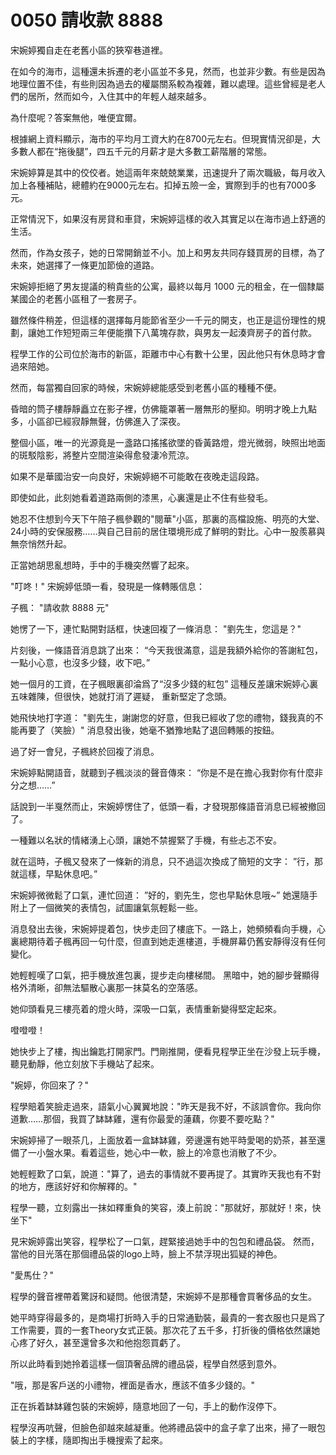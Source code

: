 # 0050 請收款 8888

宋婉婷獨自走在老舊小區的狹窄巷道裡。

在如今的海市，這種還未拆遷的老小區並不多見，然而，也並非少數。有些是因為地理位置不佳，有些則因為過去的權屬關系較為複雜，難以處理。這些曾經是老人們的居所，然而如今，入住其中的年輕人越來越多。

為什麼呢？答案無他，唯便宜爾。

根據網上資料顯示，海市的平均月工資大約在8700元左右。但現實情況卻是，大多數人都在“拖後腿”，四五千元的月薪才是大多數工薪階層的常態。

宋婉婷算是其中的佼佼者。她這兩年來兢兢業業，迅速提升了兩次職級，每月收入加上各種補貼，總體約在9000元左右。扣掉五險一金，實際到手的也有7000多元。

正常情況下，如果沒有房貸和車貸，宋婉婷這樣的收入其實足以在海市過上舒適的生活。

然而，作為女孩子，她的日常開銷並不小。加上和男友共同存錢買房的目標，為了未來，她選擇了一條更加節儉的道路。

宋婉婷拒絕了男友提議的稍貴些的公寓，最終以每月 1000 元的租金，在一個隸屬某國企的老舊小區租了一套房子。

雖然條件稍差，但這樣的選擇每月能節省至少一千元的開支，也正是這份理性的規劃，讓她工作短短兩三年便能攢下八萬塊存款，與男友一起湊齊房子的首付款。

程學工作的公司位於海市的新區，距離市中心有數十公里，因此他只有休息時才會過來陪她。

然而，每當獨自回家的時候，宋婉婷總能感受到老舊小區的種種不便。

昏暗的筒子樓靜靜矗立在影子裡，仿佛籠罩著一層無形的壓抑。明明才晚上九點多，小區卻已經寂靜無聲，仿佛進入了深夜。

整個小區，唯一的光源竟是一盞路口搖搖欲墜的昏黃路燈，燈光微弱，映照出地面的斑駁陰影，將整片空間渲染得愈發淒冷荒涼。

如果不是華國治安一向良好，宋婉婷絕不可能敢在夜晚走這段路。

即使如此，此刻她看着道路兩側的漆黑，心裏還是止不住有些發毛。

她忍不住想到今天下午陪子楓參觀的"閱華"小區，那裏的高檔設施、明亮的大堂、24小時的安保服務……與自己目前的居住環境形成了鮮明的對比。心中一股羨慕與無奈悄然升起。

正當她胡思亂想時，手中的手機突然響了起來。

"叮咚！"
宋婉婷低頭一看，發現是一條轉賬信息：

子楓：
"請收款 8888 元"

她愣了一下，連忙點開對話框，快速回複了一條消息：
"劉先生，您這是？"

片刻後，一條語音消息跳了出來：
“今天我很滿意，這是我額外給你的答謝紅包，一點小心意，也沒多少錢，收下吧。”

她一個月的工資，在子楓眼裏卻淪爲了“沒多少錢的紅包”
這種反差讓宋婉婷心裏五味雜陳，但很快，她就打消了遲疑，
重新堅定了念頭。

她飛快地打字道：
"劉先生，謝謝您的好意，但我已經收了您的禮物，錢我真的不能再要了（笑臉）"
消息發出後，她毫不猶豫地點了退回轉賬的按鈕。

過了好一會兒，子楓終於回複了消息。

宋婉婷點開語音，就聽到子楓淡淡的聲音傳來：
“你是不是在擔心我對你有什麼非分之想……”

話說到一半戛然而止，宋婉婷愣住了，低頭一看，才發現那條語音消息已經被撤回了。

一種難以名狀的情緒湧上心頭，讓她不禁握緊了手機，有些忐忑不安。

就在這時，子楓又發來了一條新的消息，只不過這次換成了簡短的文字：
”行，那就這樣，早點休息吧。”

宋婉婷微微鬆了口氣，連忙回道：
”好的，劉先生，您也早點休息哦~”
她還隨手附上了一個微笑的表情包，試圖讓氣氛輕鬆一些。

消息發出去後，宋婉婷提着包，快步走回了樓底下。一路上，她頻頻看向手機，心裏總期待着子楓再回一句什麼，但直到她走進樓道，手機屏幕仍舊安靜得沒有任何變化。

她輕輕嘆了口氣，把手機放進包裏，提步走向樓梯間。
黑暗中，她的腳步聲顯得格外清晰，卻無法驅散心裏那一抹莫名的空落感。

她仰頭看見三樓亮着的燈火時，深吸一口氣，表情重新變得堅定起來。

噔噔噔！

她快步上了樓，掏出鑰匙打開家門。門剛推開，便看見程學正坐在沙發上玩手機，聽見動靜，他立刻放下手機站了起來。

"婉婷，你回來了？"

程學賠着笑臉走過來，語氣小心翼翼地說："昨天是我不好，不該誤會你。我向你道歉……那個，我買了缽缽雞，還有你最愛的蓮藕，你要不要吃點？"

宋婉婷掃了一眼茶几，上面放着一盒缽缽雞，旁邊還有她平時愛喝的奶茶，甚至還備了一小盤水果。看着這些，她心中一軟，臉上的冷意也消散了不少。

她輕輕歎了口氣，說道："算了，過去的事情就不要再提了。其實昨天我也有不對的地方，應該好好和你解釋的。"

程學一聽，立刻露出一抹如釋重負的笑容，湊上前說："那就好，那就好！來，快坐下"

見宋婉婷露出笑容，程學松了一口氣，趕緊接過她手中的包包和禮品袋。
然而，當他的目光落在那個禮品袋的logo上時，臉上不禁浮現出狐疑的神色。

"愛馬仕？"

程學的聲音裡帶着驚訝和疑問。他很清楚，宋婉婷不是那種會買奢侈品的女生。

她平時穿得最多的，是商場打折時入手的日常通勤裝，最貴的一套衣服也只是爲了工作需要，買的一套Theory女式正裝。那次花了五千多，打折後的價格依然讓她心疼了好久，甚至還曾多次和他抱怨買虧了。

所以此時看到她拎着這樣一個頂奢品牌的禮品袋，程學自然感到意外。

"哦，那是客戶送的小禮物，裡面是香水，應該不值多少錢的。"

正在拆着缽缽雞包裝的宋婉婷，隨意地回了一句，手上的動作沒停下。

程學沒再吭聲，但臉色卻越來越凝重。他將禮品袋中的盒子拿了出來，掃了一眼包裝上的字樣，隨即掏出手機搜索了起來。
